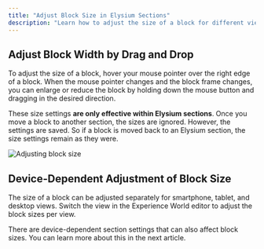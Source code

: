 ```yaml
---
title: "Adjust Block Size in Elysium Sections"
description: "Learn how to adjust the size of a block for different views within an Elysium section."
---
```


## Adjust Block Width by Drag and Drop

To adjust the size of a block, hover your mouse pointer over the right edge of a block. When the mouse pointer changes and the block frame changes, you can enlarge or reduce the block by holding down the mouse button and dragging in the desired direction.

These size settings **are only effective within Elysium sections**. Once you move a block to another section, the sizes are ignored.
However, the settings are saved. So if a block is moved back to an Elysium section, the size settings remain as they were.

<Grid>
    <Column :cols="{xs: 12, '6xl': 10}" :col-start="{'6xl': 2}">
        <Image src="section/de-admin-cms-block-sizing.png" alt="Adjusting block size"
        :sizes="{xs: 200, lg: 600, '6xl': 800}" :lazy="false" />
    </Column>
</Grid>

## Device-Dependent Adjustment of Block Size

The size of a block can be adjusted separately for smartphone, tablet, and desktop views. Switch the view in the Experience World editor to adjust the block sizes per view.

There are device-dependent section settings that can also affect block sizes. You can learn more about this in the next article.
